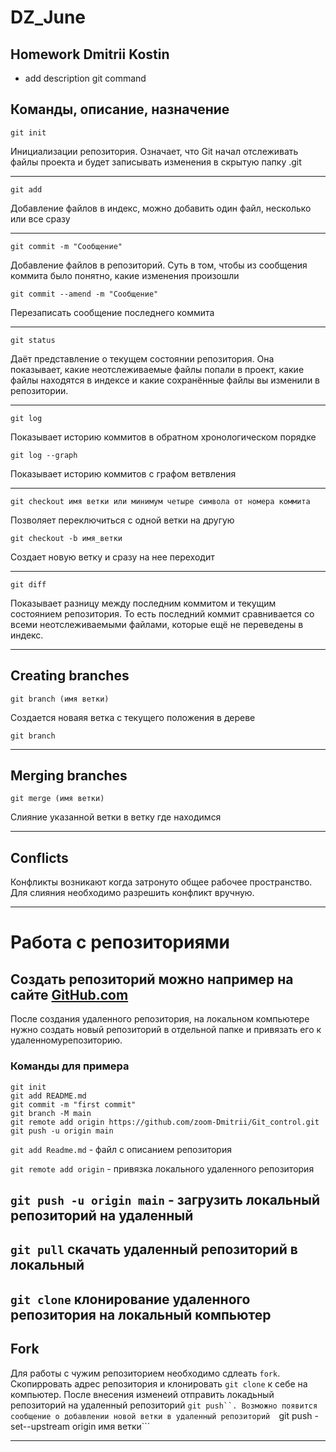 # DZ_June


## Homework Dmitrii Kostin
 - add description git command

 ## Команды, описание, назначение


 ```git init```

 Инициализации репозитория. Означает, что Git начал отслеживать файлы проекта и будет записывать изменения в скрытую папку .git

---
 ```git add```

Добавление файлов в индекс, можно добавить один файл, несколько или все сразу

---

```git commit -m "Сообщение"```

Добавление файлов в репозиторий. Суть в том, чтобы из сообщения коммита было понятно, какие изменения произошли

```git commit --amend -m "Сообщение"```

Перезаписать сообщение последнего коммита

---

```git status```

Даёт представление о текущем состоянии репозитория. Она показывает, какие неотслеживаемые файлы попали в проект, какие файлы находятся в индексе и какие сохранённые файлы вы изменили в репозитории.

---

```git log```

Показывает историю коммитов в обратном хронологическом порядке

```git log --graph```

Показывает историю коммитов с графом ветвления

---

```git checkout имя ветки или минимум четыре символа от номера коммита```

Позволяет переключиться с одной ветки на другую

```git checkout -b имя_ветки```

Создает новую ветку и сразу на нее переходит 

---

```git diff```

Показывает разницу между последним коммитом и текущим состоянием репозитория.
То есть последний коммит сравнивается со всеми неотслеживаемыми файлами, которые ещё не переведены в индекс.

---

## Creating branches

```git branch (имя ветки)```

Создается новаяя ветка с текущего положения в дереве

```git branch```

---

## Merging branches

```git merge (имя ветки)```

Слияние указанной ветки в ветку где находимся

---

## Conflicts

Конфликты возникают когда затронуто общее рабочее пространство. Для слияния необходимо разрешить конфликт вручную.

---

# Работа с репозиториями

## Создать репозиторий можно например на сайте [GitHub.com](https://github.com "Перейти на сайт")


После создания удаленного репозитория, на локальном компьютере нужно создать новый репозиторий в отдельной папке и привязать его к удаленномурепозиторию.

### Команды для примера
```
git init
git add README.md
git commit -m "first commit"
git branch -M main
git remote add origin https://github.com/zoom-Dmitrii/Git_control.git
git push -u origin main
```
```git add Readme.md``` - файл с описанием репозитория

```git remote add origin``` - привязка локального удаленного репозитория

```git push -u origin main``` - загрузить локальный репозиторий на удаленный
---


```git pull``` 
скачать удаленный репозиторий в локальный
---


```git clone```
клонирование удаленного репозитория на локальный компьютер
---

## Fork

Для работы с чужим репозиторием необходимо сдлеать ```fork```. Скопирровать адрес репозитория и клонировать ```git clone``` к себе на компьютер. После внесения изменеий отправить локадьный репозиторий на удаленный репозиторий ```git push``. Возможно появится сообщение о добавлении новой ветки в удаленный репозиторий 
```git push -set--upstream origin имя ветки```

---
